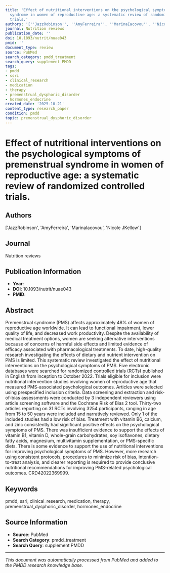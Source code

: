 ```yaml
---
title: 'Effect of nutritional interventions on the psychological symptoms of premenstrual
  syndrome in women of reproductive age: a systematic review of randomized controlled
  trials.'
authors: '[''JazzRobinson'', ''AmyFerreira'', ''MarinaIacovou'', ''Nicole JKellow'']'
journal: Nutrition reviews
publication_date: ''
doi: 10.1093/nutrit/nuae043
pmid: ''
document_type: review
source: PubMed
search_category: pmdd_treatment
search_query: supplement PMDD
tags:
- pmdd
- ssri
- clinical_research
- medication
- therapy
- premenstrual_dysphoric_disorder
- hormones_endocrine
created_date: '2025-10-21'
content_type: research_paper
condition: pmdd
topic: premenstrual_dysphoric_disorder
---
```


# Effect of nutritional interventions on the psychological symptoms of premenstrual syndrome in women of reproductive age: a systematic review of randomized controlled trials.

## Authors
['JazzRobinson', 'AmyFerreira', 'MarinaIacovou', 'Nicole JKellow']

## Journal
Nutrition reviews

## Publication Information
- **Year**: 
- **DOI**: 10.1093/nutrit/nuae043
- **PMID**: 

## Abstract
Premenstrual syndrome (PMS) affects approximately 48% of women of reproductive age worldwide. It can lead to functional impairment, lower quality of life, and decreased work productivity. Despite the availability of medical treatment options, women are seeking alternative interventions because of concerns of harmful side effects and limited evidence of efficacy associated with pharmacological treatments. To date, high-quality research investigating the effects of dietary and nutrient intervention on PMS is limited. This systematic review investigated the effect of nutritional interventions on the psychological symptoms of PMS. Five electronic databases were searched for randomized controlled trials (RCTs) published in English from inception to October 2022. Trials eligible for inclusion were nutritional intervention studies involving women of reproductive age that measured PMS-associated psychological outcomes. Articles were selected using prespecified inclusion criteria. Data screening and extraction and risk-of-bias assessments were conducted by 3 independent reviewers using article screening software and the Cochrane Risk of Bias 2 tool. Thirty-two articles reporting on 31 RCTs involving 3254 participants, ranging in age from 15 to 50 years were included and narratively reviewed. Only 1 of the included studies had a low risk of bias. Treatment with vitamin B6, calcium, and zinc consistently had significant positive effects on the psychological symptoms of PMS. There was insufficient evidence to support the effects of vitamin B1, vitamin D, whole-grain carbohydrates, soy isoflavones, dietary fatty acids, magnesium, multivitamin supplementation, or PMS-specific diets. There is some evidence to support the use of nutritional interventions for improving psychological symptoms of PMS. However, more research using consistent protocols, procedures to minimize risk of bias, intention-to-treat analysis, and clearer reporting is required to provide conclusive nutritional recommendations for improving PMS-related psychological outcomes. CRD42022369999.

## Keywords
pmdd, ssri, clinical_research, medication, therapy, premenstrual_dysphoric_disorder, hormones_endocrine

## Source Information
- **Source**: PubMed
- **Search Category**: pmdd_treatment
- **Search Query**: supplement PMDD

---
*This document was automatically processed from PubMed and added to the PMDD research knowledge base.*
